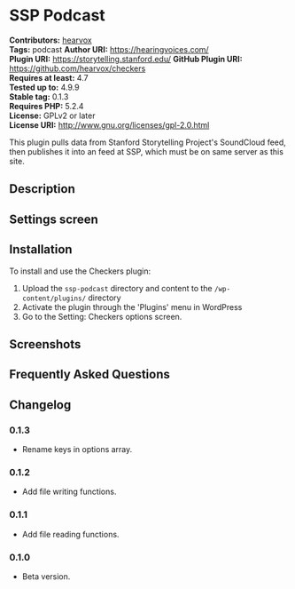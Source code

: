 # SSP Podcast #
**Contributors:** [hearvox](https://profiles.wordpress.org/hearvox)  
**Tags:** podcast
**Author URI:** https://hearingvoices.com/  
**Plugin URI:** https://storytelling.stanford.edu/
**GitHub Plugin URI:** https://github.com/hearvox/checkers  
**Requires at least:** 4.7  
**Tested up to:** 4.9.9  
**Stable tag:** 0.1.3  
**Requires PHP:** 5.2.4  
**License:** GPLv2 or later  
**License URI:** http://www.gnu.org/licenses/gpl-2.0.html  

This plugin pulls data from Stanford Storytelling Project's SoundCloud feed, then publishes it into an feed at SSP, which must be on same server as this site.

## Description ##

##  Settings screen ##

##  Installation ##

To install and use the Checkers plugin:

1. Upload the `ssp-podcast` directory and content to the `/wp-content/plugins/` directory
2. Activate the plugin through the 'Plugins' menu in WordPress
3. Go to the Setting: Checkers options screen.

## Screenshots ##

## Frequently Asked Questions ##

##  Changelog ##

### 0.1.3 ###
* Rename keys in options array.

### 0.1.2 ###
* Add file writing functions.

### 0.1.1 ###
* Add file reading functions.

### 0.1.0 ###
* Beta version.

